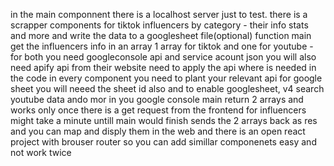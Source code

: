 in the main componnent there is a localhost server just to test.
there is a scrapper components for tiktok influencers by category - their info stats and more and write the data to a googlesheet file(optional)
function main get the influencers info in an array 1 array for tiktok and one for youtube - for both you need googleconsole api and service acount json
you will also need apify api from their website need to apply the api where is needed in the code in every component you need to plant your relevant api
for google sheet you will neeed the sheet id also and to enable googlesheet, v4 search youtube data ando mor in you google console 
main return 2 arrays and works only once there is a get request from the frontend for influencers might take a minute untill main would finish
sends the 2 arrays back as res and you can map and disply them in the web and there is an open react project with brouser router so you can add simillar componenets easy and not work twice
